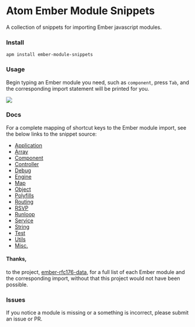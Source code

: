 # Atom Ember Module Snippets

A collection of snippets for importing Ember javascript modules.

### Install

`apm install ember-module-snippets`

### Usage

Begin typing an Ember module you need, such as `component`, press `Tab`, and the corresponding import statement will be printed for you.

![ ](http://res.cloudinary.com/dvc1fhbvs/image/upload/v1500096970/ember-module-snippets-demo_r9q099.gif "Atom ember module snippet demo")

### Docs

For a complete mapping of shortcut keys to the Ember module import, see the below links to the snippet source:

- [Application](https://github.com/jbailey4/atom-ember-module-snippets/blob/master/snippets/application.cson)
- [Array](https://github.com/jbailey4/atom-ember-module-snippets/blob/master/snippets/array.cson)
- [Component](https://github.com/jbailey4/atom-ember-module-snippets/blob/master/snippets/component.cson)
- [Controller](https://github.com/jbailey4/atom-ember-module-snippets/blob/master/snippets/controller.cson)
- [Debug](https://github.com/jbailey4/atom-ember-module-snippets/blob/master/snippets/debug.cson)
- [Engine](https://github.com/jbailey4/atom-ember-module-snippets/blob/master/snippets/engine.cson)
- [Map](https://github.com/jbailey4/atom-ember-module-snippets/blob/master/snippets/map.cson)
- [Object](https://github.com/jbailey4/atom-ember-module-snippets/blob/master/snippets/object.cson)
- [Polyfills](https://github.com/jbailey4/atom-ember-module-snippets/blob/master/snippets/polyfills.cson)
- [Routing](https://github.com/jbailey4/atom-ember-module-snippets/blob/master/snippets/routing.cson)
- [RSVP](https://github.com/jbailey4/atom-ember-module-snippets/blob/master/snippets/rsvp.cson)
- [Runloop](https://github.com/jbailey4/atom-ember-module-snippets/blob/master/snippets/runloop.cson)
- [Service](https://github.com/jbailey4/atom-ember-module-snippets/blob/master/snippets/service.cson)
- [String](https://github.com/jbailey4/atom-ember-module-snippets/blob/master/snippets/string.cson)
- [Test](https://github.com/jbailey4/atom-ember-module-snippets/blob/master/snippets/test.cson)
- [Utils](https://github.com/jbailey4/atom-ember-module-snippets/blob/master/snippets/utils.cson)
- [Misc.](https://github.com/jbailey4/atom-ember-module-snippets/blob/master/snippets/base.cson)


#### Thanks,

to the project, [ember-rfc176-data](https://github.com/ember-cli/ember-rfc176-data), for a full list of each Ember module and the corresponding import, without that this project would not have been possible.

### Issues

If you notice a module is missing or a something is incorrect, please submit an issue or PR.
